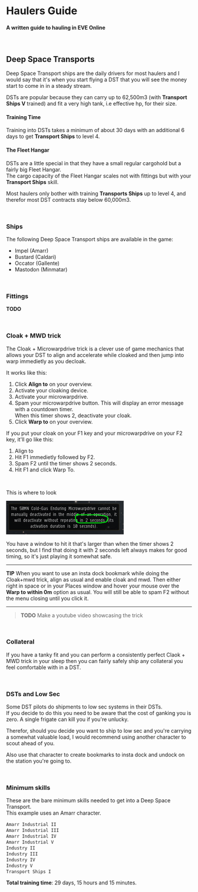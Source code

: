 # Haulers Guide #
#### A written guide to hauling in EVE Online
<br>  

## Deep Space Transports

Deep Space Transport ships are the daily drivers for most haulers and I would say that it's when you start flying a DST that you will see the money start to come in in a steady stream.

DSTs are popular because they can carry up to 62,500m3 (with **Transport Ships V** trained) and fit a very high tank, i.e effective hp, for their size.

#### Training Time

Training into DSTs takes a minimum of about 30 days with an additional 6 days to get **Transport Ships** to level 4.


#### The Fleet Hangar
DSTs are a little special in that they have a small regular cargohold but a fairly big Fleet Hangar.  
The cargo capacity of the Fleet Hangar scales not with fittings but with your **Transport Ships** skill.

Most haulers only bother with training **Transports Ships** up to level 4, and therefor most DST contracts stay below 60,000m3.

<br>

### Ships

The following Deep Space Transport ships are available in the game:

* Impel (Amarr)
* Bustard (Caldari)
* Occator (Gallente)
* Mastodon (Minmatar)

<br>

### Fittings

**TODO**

<br>

### Cloak + MWD trick

The Cloak + Microwarpdrive trick is a clever use of game mechanics that allows your DST to align and accelerate while cloaked and then jump into warp immedietly as you decloak.

It works like this:

1. Click **Align to** on your overview.
2. Activate your cloaking device.
3. Activate your microwarpdrive.
4. Spam your microwarpdrive button. This will display an error message with a countdown timer.  
   When this timer shows 2, deactivate your cloak.
5. Click **Warp to** on your overview.

If you put your cloak on your F1 key and your microwarpdrive on your F2 key, it'll go like this:

1. Align to
2. Hit F1 immedietly followed by F2.
3. Spam F2 until the timer shows 2 seconds.
4. Hit F1 and click Warp To.

<br>

This is where to look

<img src="../images/warpdrive-countdown.png">

You have a window to hit it that's larger than when the timer shows 2 seconds, but I find that doing it with 2 seconds left always makes for good timing, so it's just playing it somewhat safe.

---

**TIP** When you want to use an insta dock bookmark while doing the Cloak+mwd trick, align as usual and enable cloak and mwd. Then either right in space or in your Places window and hover your mouse over the **Warp to within 0m** option as usual. You will still be able to spam F2 without the menu closing until you click it.

---

>**TODO** Make a youtube video showcasing the trick

<br>

### Collateral

If you have a tanky fit and you can perform a consistently perfect Claok + MWD trick in your sleep then you can fairly safely ship any collateral you feel comfortable with in a DST.

<br>

### DSTs and Low Sec

Some DST pilots do shipments to low sec systems in their DSTs.  
If you decide to do this you need to be aware that the cost of ganking you is zero. A single frigate can kill you if you're unlucky.

Therefor, should you decide you want to ship to low sec and you're carrying a somewhat valuable load, I would recommend using another character to scout ahead of you.

Also use that character to create bookmarks to insta dock and undock on the station you're going to.

<br>

### Minimum skills

These are the bare minimum skills needed to get into a Deep Space Transport.  
This example uses an Amarr character.

```
Amarr Industrial II
Amarr Industrial III
Amarr Industrial IV
Amarr Industrial V
Industry II
Industry III
Industry IV
Industry V
Transport Ships I
```

**Total training time**: 29 days, 15 hours and 15 minutes.